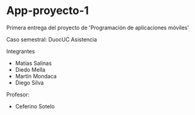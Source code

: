# App-proyecto-1

Primera entrega del proyecto de 'Programación de aplicaciones móviles'

Caso semestral: DuocUC Asistencia

Integrantes
 - Matías Salinas
 - Diedo Mella
 - Martín Mondaca
 - Diego Silva

Profesor:
 - Ceferino Sotelo
